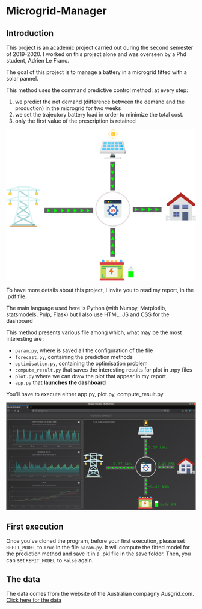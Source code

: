 # Microgrid-Manager

## Introduction

This project is an academic project carried out during the second semester of 2019-2020.
I worked on this project alone and was overseen by a Phd student, Adrien Le Franc.

The goal of this project is to manage a battery in a microgrid fitted with a solar pannel.

This method uses the command predictive control method: at every step:
  1. we predict the net demand (difference between the demand and the production) in the microgrid for two weeks
  2. we set the trajectory battery load in order to minimize the total cost.
  3. only the first value of the prescription is retained

![alt text](shema.png)

To have more details about this project, I invite you to read my report, in the .pdf file.

The main language used here is Python (with Numpy, Matplotlib, statsmodels, Pulp, Flask) but I also use HTML, JS and CSS for the dashboard

This method presents various file among which, what may be the most interesting are :
  - `param.py`, where is saved all the configuration of the file
  - `forecast.py`, containing the prediction methods
  - `optimisation.py`, containing the optimisation problem
  - `compute_result.py` that saves the interesting results for plot in .npy files
  - `plot.py` where we can draw the plot that appear in my report
  - `app.py` that **launches the dashboard**

You'll have to execute either app.py, plot.py, compute_result.py


![alt text](dashboard.png)

## First execution

Once you've cloned the program, before your first execution, please set `REFIT_MODEL` to `True` in the file `param.py`. It will compute the fitted model for the prediction method and save it in a .pkl file in the save folder. Then, you can set `REFIT_MODEL` to `False` again.


## The data

The data comes from the website of the Australian compagny Ausgrid.com. [Click here for the data](https://www.ausgrid.com.au/Industry/Our-Research/Data-to-share/Solar-home-electricity-data)
